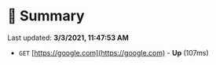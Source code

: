 # 📖 Summary
Last updated: **3/3/2021, 11:47:53 AM**

- `GET` [https://google.com](https://google.com) - **Up** (107ms)
